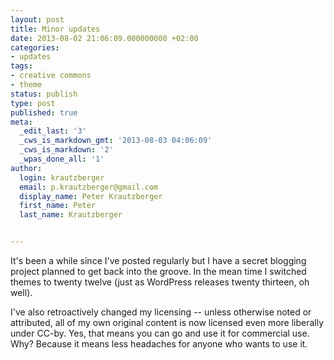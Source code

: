 ```yaml
---
layout: post
title: Minor updates
date: 2013-08-02 21:06:09.000000000 +02:00
categories:
- updates
tags:
- creative commons
- theme
status: publish
type: post
published: true
meta:
  _edit_last: '3'
  _cws_is_markdown_gmt: '2013-08-03 04:06:09'
  _cws_is_markdown: '2'
  _wpas_done_all: '1'
author:
  login: krautzberger
  email: p.krautzberger@gmail.com
  display_name: Peter Krautzberger
  first_name: Peter
  last_name: Krautzberger


---
```


It's been a while since I've posted regularly but I have a secret blogging project planned to get back into the groove. In the mean time I switched themes to twenty twelve (just as WordPress releases twenty thirteen, oh well).

I've also retroactively changed my licensing -- unless otherwise noted or attributed, all of my own original content is now licensed even more liberally under CC-by. Yes, that means you can go and use it for commercial use. Why? Because it means less headaches for anyone who wants to use it.